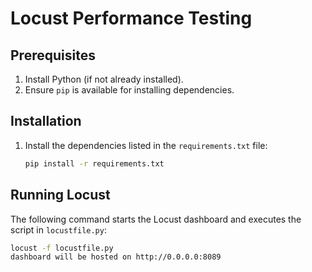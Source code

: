 # Locust Performance Testing

## Prerequisites

1. Install Python (if not already installed).
2. Ensure `pip` is available for installing dependencies.

## Installation

1. Install the dependencies listed in the `requirements.txt` file:
   ```bash
   pip install -r requirements.txt
   ```

## Running Locust

The following command starts the Locust dashboard and executes the script in `locustfile.py`:

```bash
locust -f locustfile.py
dashboard will be hosted on http://0.0.0.0:8089
```
